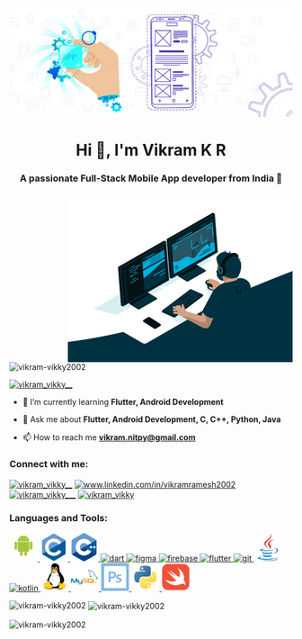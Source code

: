[![MasterHead](https://github.com/vikram-vikky2002/vikram-vikky2002/blob/46c9c9eb5296bf20a3f3f03fa3933a7a6922490e/mobile-app.gif)](www.linkedin.com/in/vikramramesh2002)
<h1 align="center">Hi 👋, I'm Vikram K R</h1>
<h3 align="center">A passionate Full-Stack Mobile App developer from India 📱 </h3>
<img align="right" alt="Coding" width="400" src="https://github.com/vikram-vikky2002/vikram-vikky2002/blob/46c9c9eb5296bf20a3f3f03fa3933a7a6922490e/fcf7fd0c619bb87706533079240915f3.gif">

<p align="left"> <img src="https://komarev.com/ghpvc/?username=vikram-vikky2002&label=Profile%20views&color=0e75b6&style=flat" alt="vikram-vikky2002" /> </p>


<p align="left"> <a href="https://twitter.com/vikram_vikky__" target="blank"><img src="https://img.shields.io/twitter/follow/vikram_vikky__?logo=twitter&style=for-the-badge" alt="vikram_vikky__" /></a> </p>

- 🌱 I’m currently learning **Flutter, Android Development**

- 💬 Ask me about **Flutter, Android Development, C, C++, Python, Java**

- 📫 How to reach me **vikram.nitpy@gmail.com**

<h3 align="left">Connect with me:</h3>
<p align="left">
<a href="https://twitter.com/vikram_vikky__" target="blank"><img align="center" src="https://raw.githubusercontent.com/rahuldkjain/github-profile-readme-generator/master/src/images/icons/Social/twitter.svg" alt="vikram_vikky__" height="30" width="40" /></a>
<a href="https://linkedin.com/in/www.linkedin.com/in/vikramramesh2002" target="blank"><img align="center" src="https://raw.githubusercontent.com/rahuldkjain/github-profile-readme-generator/master/src/images/icons/Social/linked-in-alt.svg" alt="www.linkedin.com/in/vikramramesh2002" height="30" width="40" /></a>
<a href="https://instagram.com/vikram_vikky___" target="blank"><img align="center" src="https://raw.githubusercontent.com/rahuldkjain/github-profile-readme-generator/master/src/images/icons/Social/instagram.svg" alt="vikram_vikky___" height="30" width="40" /></a>
<a href="https://www.codechef.com/users/vikram_vikky" target="blank"><img align="center" src="https://cdn.jsdelivr.net/npm/simple-icons@3.1.0/icons/codechef.svg" alt="vikram_vikky" height="30" width="40" /></a>
</p>

<h3 align="left">Languages and Tools:</h3>
<p align="left"> <a href="https://developer.android.com" target="_blank" rel="noreferrer"> <img src="https://raw.githubusercontent.com/devicons/devicon/master/icons/android/android-original-wordmark.svg" alt="android" width="50" height="50"/> </a> <a href="https://www.cprogramming.com/" target="_blank" rel="noreferrer"> <img src="https://raw.githubusercontent.com/devicons/devicon/master/icons/c/c-original.svg" alt="c" width="50" height="50"/> </a> <a href="https://www.w3schools.com/cpp/" target="_blank" rel="noreferrer"> <img src="https://raw.githubusercontent.com/devicons/devicon/master/icons/cplusplus/cplusplus-original.svg" alt="cplusplus" width="50" height="50"/> </a> <a href="https://dart.dev" target="_blank" rel="noreferrer"> <img src="https://www.vectorlogo.zone/logos/dartlang/dartlang-icon.svg" alt="dart" width="50" height="50"/> </a> <a href="https://www.figma.com/" target="_blank" rel="noreferrer"> <img src="https://www.vectorlogo.zone/logos/figma/figma-icon.svg" alt="figma" width="50" height="50"/> </a> <a href="https://firebase.google.com/" target="_blank" rel="noreferrer"> <img src="https://www.vectorlogo.zone/logos/firebase/firebase-icon.svg" alt="firebase" width="50" height="50"/> </a> <a href="https://flutter.dev" target="_blank" rel="noreferrer"> <img src="https://www.vectorlogo.zone/logos/flutterio/flutterio-icon.svg" alt="flutter" width="50" height="50"/> </a> <a href="https://git-scm.com/" target="_blank" rel="noreferrer"> <img src="https://www.vectorlogo.zone/logos/git-scm/git-scm-icon.svg" alt="git" width="50" height="50"/> </a> <a href="https://www.java.com" target="_blank" rel="noreferrer"> <img src="https://raw.githubusercontent.com/devicons/devicon/master/icons/java/java-original.svg" alt="java" width="50" height="50"/> </a> <a href="https://kotlinlang.org" target="_blank" rel="noreferrer"> <img src="https://www.vectorlogo.zone/logos/kotlinlang/kotlinlang-icon.svg" alt="kotlin" width="50" height="50"/> </a> <a href="https://www.linux.org/" target="_blank" rel="noreferrer"> <img src="https://raw.githubusercontent.com/devicons/devicon/master/icons/linux/linux-original.svg" alt="linux" width="50" height="50"/> </a> <a href="https://www.mysql.com/" target="_blank" rel="noreferrer"> <img src="https://raw.githubusercontent.com/devicons/devicon/master/icons/mysql/mysql-original-wordmark.svg" alt="mysql" width="50" height="50"/> </a> <a href="https://www.photoshop.com/en" target="_blank" rel="noreferrer"> <img src="https://raw.githubusercontent.com/devicons/devicon/master/icons/photoshop/photoshop-line.svg" alt="photoshop" width="50" height="50"/> </a> <a href="https://www.python.org" target="_blank" rel="noreferrer"> <img src="https://raw.githubusercontent.com/devicons/devicon/master/icons/python/python-original.svg" alt="python" width="50" height="50"/> </a> <a href="https://developer.apple.com/swift/" target="_blank" rel="noreferrer"> <img src="https://raw.githubusercontent.com/devicons/devicon/master/icons/swift/swift-original.svg" alt="swift" width="50" height="50"/> </a> </p>

<p><img align="left" src="https://github-readme-stats.vercel.app/api/top-langs?username=vikram-vikky2002&show_icons=true&locale=en&layout=compact" alt="vikram-vikky2002" /></p>

<p>&nbsp;<img align="center" src="https://github-readme-stats.vercel.app/api?username=vikram-vikky2002&show_icons=true&locale=en" alt="vikram-vikky2002" /></p>

<p><img align="center" src="https://github-readme-streak-stats.herokuapp.com/?user=vikram-vikky2002&" alt="vikram-vikky2002" /></p>
